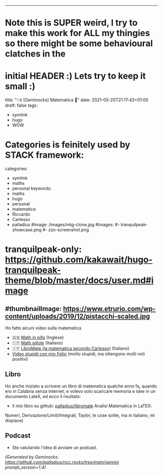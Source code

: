 <!-- Generated by Geminock vVER . cache_key='f2eb014aace94403c785caa7cd1f9acf4db93fd1c8649f81d34c70ab00d7e3ed-it.yaml' --> 
---
# Note this is SUPER weird, I try to make this work for ALL my thingies so there might be some behavioural clatches in the
# initial HEADER :) Lets try to keep it small :)
title: "💦♊ [Geminocks] Matematica 🧮"
date: 2021-05-20T21:17:43+01:00
draft: false
tags:
- symlink
- hugo
- WOW
# Categories is feinitely used by STACK framework:
categories:
- symlink
- maths
- personal
keywords:
- maths
- hugo
- personal
- matematica
- Riccardo
- Carlesso
- palladius
#image: /images/mtg-clone.jpg
#images:
#- tranquilpeak-showcase.png
#- zzo-screenshot.png
# tranquilpeak-only: https://github.com/kakawait/hugo-tranquilpeak-theme/blob/master/docs/user.md#image
#thumbnailImage: https://www.etrurio.com/wp-content/uploads/2019/12/pistacchi-scaled.jpg
---
Ho fatto alcuni video sulla matematica
* 🇬🇧 [Math in pills](https://www.youtube.com/playlist?list=PLLW_mrnzxmSo-Q841ZuBDxcIHHX4iGZkX) (Inglese)
* 🇮🇹 [Math pillole](https://www.youtube.com/playlist?list=PLLW_mrnzxmSp_zuV3OzY_Wksf6_dP-Ifn) (Italiano)
* 🇮🇹  [LibroMate (la matematica secondo Carlesso)](https://www.youtube.com/playlist?list=PLLW_mrnzxmSofo9gxu_NsWYl9c9NNmjZ6) (Italiano)
* [Video stupidi con mio figlio](https://www.youtube.com/playlist?list=PLLW_mrnzxmSpYyZ3zBOuRjNMpVOlSIlzi) (molto stupidi, ma ottengono molti voti positivi)

## Libro

Ho anche iniziato a scrivere un libro di matematica qualche anno fa, quando ero in Calabria senza internet, e volevo solo scaricare
memoria e idee in un documento LateX, ed ecco il risultato:

* Il mio libro su github: [palladius/libromate](https://github.com/palladius/libromate) Analisi Matematica in LaTEX:

Numeri, Derivazione/Limiti/Integrali, Taylor, le cose solite, ma in italiano, mi dispiace)

## Podcast

* Sto valutando l'idea di avviare un podcast.


<!--
    From: go/ricc-math
-->


*(Generated by Geminocks: https://github.com/palladius/ricc.rocks/tree/main/gemini prompt_version=1.4)*